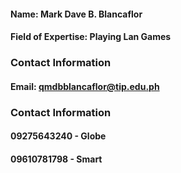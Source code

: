 #### Name: Mark Dave B. Blancaflor

#### Field of Expertise: Playing Lan Games 

### Contact Information

#### Email: qmdbblancaflor@tip.edu.ph

### Contact Information 

#### 09275643240 - Globe 

#### 09610781798 - Smart 
